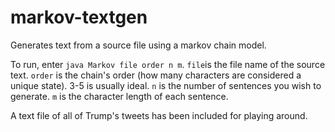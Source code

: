 # markov-textgen
Generates text from a source file using a markov chain model.

To run, enter `java Markov file order n m`.
`file`is the file name of the source text. 
`order` is the chain's order (how many characters are considered a unique state). 3-5 is usually ideal.
`n` is the number of sentences you wish to generate. 
`m` is the character length of each sentence.

A text file of all of Trump's tweets has been included for playing around.